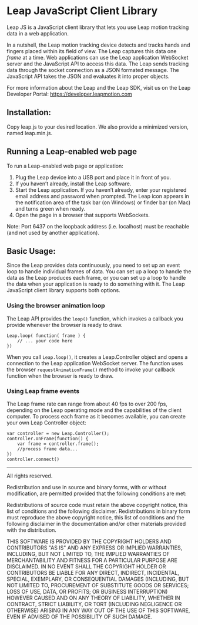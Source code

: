 # Leap JavaScript Client Library

Leap JS is a JavaScript client library that lets you use Leap motion tracking data in a web application.

In a nutshell, the Leap motion tracking device detects and tracks hands and fingers placed within its field of view. The Leap captures this data one *frame* at a time. Web applications can use the Leap application WebSocket server and the JavaScript API to access this data. The Leap sends tracking data through the socket connection as a JSON formated message. The JavaScript API takes the JSON and evaluates it into proper objects.

For more information about the Leap and the Leap SDK, visit us on the Leap Developer Portal: https://developer.leapmotion.com


## Installation:

Copy leap.js to your desired location. We also provide a minimized version, named leap.min.js.


## Running a Leap-enabled web page

To run a Leap-enabled web page or application:

1. Plug the Leap device into a USB port and place it in front of you.
2. If you haven’t already, install the Leap software.
3. Start the Leap application. If you haven’t already, enter your registered email address and password when prompted. The Leap icon appears in the notification area of the task bar (on Windows) or finder bar (on Mac) and turns green when ready.
4. Open the page in a browser that supports WebSockets.

Note: Port 6437 on the loopback address (i.e. localhost) must be reachable (and not used by another application).


## Basic Usage:

Since the Leap provides data continuously, you need to set up an event loop to handle individual frames of data. You can set up a loop to handle the data as the Leap produces each frame, or you can set up a loop to handle the data when your application is ready to do something with it. The Leap JavaScript client library supports both options. 


### Using the browser animation loop

The Leap API provides the `loop()` function, which invokes a callback you provide whenever the browser is ready to draw.

    Leap.loop( function( frame ) {
        // ... your code here
    })

When you call `Leap.loop()`, it creates a Leap.Controller object and opens a connection to the Leap application WebSocket server. The function uses the browser `requestAnimationFrame()` method to invoke your callback function when the browser is ready to draw.


### Using Leap frame events

The Leap frame rate can range from about 40 fps to over 200 fps, depending on the Leap operating mode and the capabilities of the client computer. To process each frame as it becomes available, you can create your own Leap Controller object:

    var controller = new Leap.Controller();
    controller.onFrame(function() {
        var frame = controller.frame();
		//process frame data...
    })
    controller.connect()


----

All rights reserved.

Redistribution and use in source and binary forms, with or without modification, are permitted provided that the following conditions are met:

Redistributions of source code must retain the above copyright notice, this list of conditions and the following disclaimer.
Redistributions in binary form must reproduce the above copyright notice, this list of conditions and the following disclaimer in the documentation and/or other materials provided with the distribution.

THIS SOFTWARE IS PROVIDED BY THE COPYRIGHT HOLDERS AND CONTRIBUTORS "AS IS" AND ANY EXPRESS OR IMPLIED WARRANTIES, INCLUDING, BUT NOT LIMITED TO, THE IMPLIED WARRANTIES OF MERCHANTABILITY AND FITNESS FOR A PARTICULAR PURPOSE ARE DISCLAIMED. IN NO EVENT SHALL THE COPYRIGHT HOLDER OR CONTRIBUTORS BE LIABLE FOR ANY DIRECT, INDIRECT, INCIDENTAL, SPECIAL, EXEMPLARY, OR CONSEQUENTIAL DAMAGES (INCLUDING, BUT NOT LIMITED TO, PROCUREMENT OF SUBSTITUTE GOODS OR SERVICES; LOSS OF USE, DATA, OR PROFITS; OR BUSINESS INTERRUPTION) HOWEVER CAUSED AND ON ANY THEORY OF LIABILITY, WHETHER IN CONTRACT, STRICT LIABILITY, OR TORT (INCLUDING NEGLIGENCE OR OTHERWISE) ARISING IN ANY WAY OUT OF THE USE OF THIS SOFTWARE, EVEN IF ADVISED OF THE POSSIBILITY OF SUCH DAMAGE.

